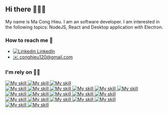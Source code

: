 ## Hi there 👋👋👋
My name is Ma Cong Hieu. I am an software developer. I am interested in the following topics: NodeJS, React and Desktop application with Electron.

### How to reach me 💬
- [![Linkedin](https://i.stack.imgur.com/gVE0j.png) LinkedIn](https://www.linkedin.com/in/hieumc/)
- <a href="mailto:webmaster@example.com">✉️ conghieu120@gmail.com</a>

### I'm rely on 👨‍💻
<a href="#">
    <img src="https://img.shields.io/badge/HTML5%20-%23E34F26.svg?style=for-the-badge&logo=html5&logoColor=white" alt="My skill"/>
</a>
<a href="#">
    <img src="https://img.shields.io/badge/CSS%20-%231572B6.svg?style=for-the-badge&logo=css3&logoColor=white" alt="My skill"/>
</a>
<a href="#">
    <img src="https://img.shields.io/badge/JavaScript%20-%23F7DF1E.svg?style=for-the-badge&logo=javascript&logoColor=black" alt="My skill"/>
</a>
<br>
<a href="#">
    <img src="https://img.shields.io/badge/Typescript%20-%23F7DF1E.svg?style=for-the-badge&logo=typescript&logoColor=blue" alt="My skill"/>
</a>
<a href="#">
    <img src="https://img.shields.io/badge/ReactJS%20-%23F7DF1E.svg?style=for-the-badge&logo=react&logoColor=blue" alt="My skill"/>
</a>
<a href="#">
    <img src="https://img.shields.io/badge/NodeJS%20-%23F7DF1E.svg?style=for-the-badge&logo=v8&logoColor=blue" alt="My skill"/>
</a>
<a href="#">
    <img src="https://img.shields.io/badge/KoaJS%20-%23F7DF1E.svg?style=for-the-badge&logo=koa&logoColor=black" alt="My skill"/>
</a>
<a href="#">
    <img src="https://img.shields.io/badge/Express%20-%23F7DF1E.svg?style=for-the-badge&logo=express&logoColor=black" alt="My skill"/>
</a>
<a href="#">
    <img src="https://img.shields.io/badge/Electron%20-%23F7DF1E.svg?style=for-the-badge&logo=electron&logoColor=black" alt="My skill"/>
</a>
<br>
<a href="#">
    <img src="https://img.shields.io/badge/sql%20-%23F7DF1E.svg?style=for-the-badge&logo=mysql&logoColor=green" alt="My skill"/>
</a>
<a href="#">
    <img src="https://img.shields.io/badge/docker%20-%23F7DF1E.svg?style=for-the-badge&logo=docker&logoColor=green" alt="My skill"/>
</a>
<a href="#">
    <img src="https://img.shields.io/badge/linux%20-%23F7DF1E.svg?style=for-the-badge&logo=linux&logoColor=green" alt="My skill"/>
</a>
<a href="#">
    <img src="https://img.shields.io/badge/Puppeteer%20-%23F7DF1E.svg?style=for-the-badge&logo=Puppeteer&logoColor=green" alt="My skill"/>
</a>
<a href="#">
    <img src="https://img.shields.io/badge/Playwright%20-%23F7DF1E.svg?style=for-the-badge&logo=Playwright&logoColor=green" alt="My skill"/>
</a>
<br>
<a href="#">
    <img src="https://img.shields.io/badge/Tailwind%20-%23F7DF1E.svg?style=for-the-badge&logo=tailwindcss&logoColor=green" alt="My skill"/>
</a>
<a href="#">
    <img src="https://img.shields.io/badge/Bootstrap_CSS%20-%23F7DF1E.svg?style=for-the-badge&logo=bootstrap&logoColor=green" alt="My skill"/>
</a>
<a href="#">
    <img src="https://img.shields.io/badge/AntDesign%20-%23F7DF1E.svg?style=for-the-badge&logo=antdesign&logoColor=green" alt="My skill"/>
</a>
<a href="#">
    <img src="https://img.shields.io/badge/Material_UI%20-%23F7DF1E.svg?style=for-the-badge&logo=mui&logoColor=green" alt="My skill"/>
</a>
<a href="#">
    <img src="https://img.shields.io/badge/Maintine_UI%20-%23F7DF1E.svg?style=for-the-badge&logo=mantine&logoColor=green" alt="My skill"/>
</a>
<br>
<a href="#">
    <img src="https://img.shields.io/badge/jira%20-%23F7DF1E.svg?style=for-the-badge&logo=jira&logoColor=green" alt="My skill"/>
</a>
<a href="#">
    <img src="https://img.shields.io/badge/trello%20-%23F7DF1E.svg?style=for-the-badge&logo=trello&logoColor=green" alt="My skill"/>
</a>
